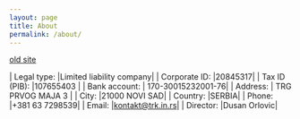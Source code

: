 ```yaml
---
layout: page
title: About
permalink: /about/
---
```


[old site](https://sites.google.com/site/trkinovacije/)

| Legal type:   |Limited liability company|
| Corporate ID: |20845317|
| Tax ID (PIB): |107655403 |
| Bank account: | 170-30015232001-76|
| Address:      | TRG PRVOG MAJA 3 |
| City:         |21000 NOVI SAD|
| Country:      |SERBIA|
| Phone:        |+381 63 7298539|
| Email:        |kontakt@trk.in.rs|
| Director:     |Dusan Orlovic|
